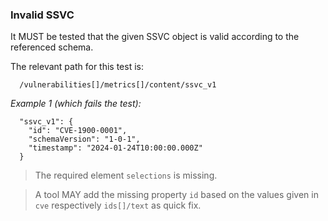 ### Invalid SSVC

It MUST be tested that the given SSVC object is valid according to the referenced schema.

The relevant path for this test is:

```
  /vulnerabilities[]/metrics[]/content/ssvc_v1
```

*Example 1 (which fails the test):*

```
  "ssvc_v1": {
    "id": "CVE-1900-0001",
    "schemaVersion": "1-0-1",
    "timestamp": "2024-01-24T10:00:00.000Z"
  }
```

> The required element `selections` is missing.

> A tool MAY add the missing property `id` based on the values given in `cve` respectively `ids[]/text` as quick fix.
